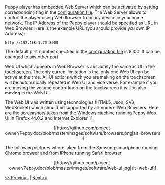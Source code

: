 Peppy player has embedded Web Server which can be activated by setting corresponding flag in the [configuration file](https://github.com/project-owner/Peppy.doc/wiki/Peppy#configuration-file). The Web Server allows to control the player using Web Browser from any device in your home network. The IP Address of the Peppy player should be specified as URL in Web Browser. Here is the example URL (you should provide you own IP Address):
```
http://192.168.1.75:8000
```
The default port number specified in the [configuration file](https://github.com/project-owner/Peppy.doc/wiki/Peppy#configuration-file) is 8000. It can be changed to any other port.

Web UI which appears in Web Browser is absolutely the same as UI in the [touchscreen](https://github.com/project-owner/Peppy.doc/wiki/Touchscreen). The only current limitation is that only one Web UI can be active at the time. All UI actions which you are making on the touchscreen will be automatically repeated in Web UI and vice verse. For example if you are moving the volume control knob on the touchscreen it will be also moving in the Web UI.

The Web UI was written using technologies (HTML5, Json, SVG, WebSocket) which should be supported by all modern Web Browsers. Here are the screenshots taken from the Windows machine running Peppy Web UI in Firefox 44.0.2 and Internet Explorer 11.
<p align="center">
[[https://github.com/project-owner/Peppy.doc/blob/master/images/software/browsers.png|alt=browsers]]
</p>
The following pictures where taken from the Samsung smartphone running Chrome browser and from iPhone running Safari browser.
<p align="center">
[[https://github.com/project-owner/Peppy.doc/blob/master/images/software/web-ui.jpg|alt=web-ui]]
</p>

[<<Previous](https://github.com/project-owner/Peppy.doc/wiki/Screensaver) | [Next>>](https://github.com/project-owner/Peppy.doc/wiki/Resolution)